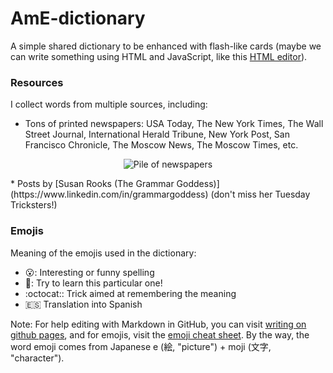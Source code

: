 # AmE-dictionary
A simple shared dictionary to be enhanced with flash-like cards (maybe we can write something using HTML and JavaScript, like this [HTML editor](http://mrdoob.com/projects/htmleditor/)).

### Resources

I collect words from multiple sources, including:
* Tons of printed newspapers: USA Today, The New York Times, The Wall Street Journal, International Herald Tribune, New York Post, San Francisco Chronicle, The Moscow News, The Moscow Times, etc.

<p align="center">
  <img src="https://dl.dropboxusercontent.com/u/1068081/Shared-images/AmE-dictionary--Pile-of-newspapers--256x256.jpg?raw=true" alt="Pile of newspapers"/>
</p>
* Posts by [Susan Rooks (The Grammar Goddess)](https://www.linkedin.com/in/grammargoddess) (don't miss her Tuesday Tricksters!)

### Emojis

Meaning of the emojis used in the dictionary:
- :open_mouth:: Interesting or funny spelling
- :dart:: Try to learn this particular one!
- :octocat:: Trick aimed at remembering the meaning
- :es: Translation into Spanish

Note: For help editing with Markdown in GitHub, you can visit [writing on github pages](https://help.github.com/categories/writing-on-github/), and for emojis, visit the [emoji cheat sheet](http://www.emoji-cheat-sheet.com/). By the way, the word emoji comes from Japanese e (絵, "picture") + moji (文字, "character").
